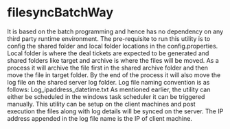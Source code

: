 # filesyncBatchWay
It is based on the batch programming and hence has no dependency on any third party runtime environment. The pre-requisite to run this utility is to config the shared folder and local folder locations in the config.properties.  Local folder is where the deal tickets are expected to be generated and shared folders like target and archive is where the files will be moved. As a process it will archive the file first in the shared archive folder and then move the file in target folder. By the end of the process it will also move the log file on the shared server log folder. Log file naming convention is as follows: Log_ipaddress_datetime.txt As mentioned earlier, the utility can either be scheduled in the windows task scheduler it can be triggered manually.
This utility can be setup on the client machines and post execution the files along with log details will be synced on the server. The IP address appended in the log file name is the IP of client machine.
